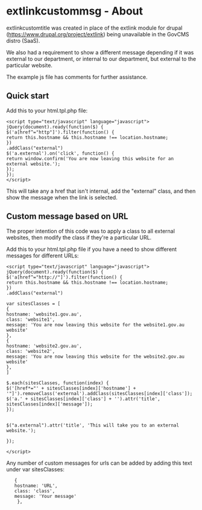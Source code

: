 # extlinkcustommsg - About

extlinkcustomtitle was created in place of the extlink module for drupal (https://www.drupal.org/project/extlink) being unavailable in the GovCMS distro (SaaS).

We also had a requirement to show a different message depending if it was external to our department, or internal to our department, but external to the particular website.

The example js file has comments for further assistance.

## Quick start 

Add this to your html.tpl.php file:


    <script type="text/javascript" language="javascript">
    jQuery(document).ready(function($) {
    $('a[href^="http"]').filter(function() {
    return this.hostname && this.hostname !== location.hostname;
    })
    .addClass("external")
    $('a.external').on('click', function() {
    return window.confirm('You are now leaving this website for an external website.');
    });
    });
    </script>

This will take any a href that isn't internal, add the "external" class, and then show the message when the link is selected. 

## Custom message based on URL

The proper intention of this code was to apply a class to all external websites, then modify the class if they're a particular URL.

Add this to your html.tpl.php file if you have a need to show different messages for different URLs:

    <script type="text/javascript" language="javascript">
    jQuery(document).ready(function($) {
    $('a[href^="http://"]').filter(function() {
    return this.hostname && this.hostname !== location.hostname;
    })
    .addClass("external")

    var sitesClasses = [
    {
    hostname: 'website1.gov.au', 
    class: 'website1', 
    message: 'You are now leaving this website for the website1.gov.au website'
    },
    {
    hostname: 'website2.gov.au', 
    class: 'website2',
    message: 'You are now leaving this website for the website2.gov.au website'
    },
    ] 

    $.each(sitesClasses, function(index) {
    $('[href*="' + sitesClasses[index]['hostname'] + '"]').removeClass('external').addClass(sitesClasses[index]['class']);
    $('a.' + sitesClasses[index]['class'] + '').attr('title', sitesClasses[index]['message']);
    });


    $("a.external").attr('title', 'This will take you to an external website.');
    
    });

    </script>

Any number of custom messages for urls can be added by adding this text under var sitesClasses:
```
   {
   hostname: 'URL', 
   class: 'class', 
   message: 'Your message'
    },
```

